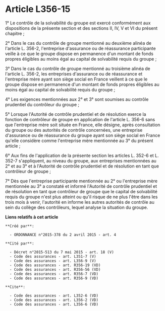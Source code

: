 # Article L356-15

1° Le contrôle de la solvabilité du groupe est exercé conformément aux dispositions de la présente section et des sections
II, IV, V et VI du présent chapitre ; 

2° Dans le cas du contrôle de groupe mentionné au deuxième alinéa de l'article L. 356-2, l'entreprise d'assurance ou de
réassurance participante veille à ce que le groupe dispose en permanence d'un montant de fonds propres éligibles au moins
égal au capital de solvabilité requis du groupe ; 

3° Dans le cas du contrôle de groupe mentionné au troisième alinéa de l'article L. 356-2, les entreprises d'assurance ou de
réassurance et l'entreprise mère ayant son siège social en France veillent à ce que le groupe dispose en permanence d'un
montant de fonds propres éligibles au moins égal au capital de solvabilité requis du groupe ; 

4° Les exigences mentionnées aux 2° et 3° sont soumises au contrôle prudentiel du contrôleur du groupe ; 

5° Lorsque l'Autorité de contrôle prudentiel et de résolution exerce la fonction de contrôleur de groupe en application de
l'article L. 356-6 sans que l'entreprise mère soit située en France, elle désigne, après consultation du groupe ou des
autorités de contrôle concernées, une entreprise d'assurance ou de réassurance du groupe ayant son siège social en France
qu'elle considère comme l'entreprise mère mentionnée au 3° du présent article ; 

6° Aux fins de l'application de la présente section les articles L. 352-6 et L. 352-7 s'appliquent, au niveau du groupe, aux
entreprises mentionnées au 2° et au 3° et à l'Autorité de contrôle prudentiel et de résolution en tant que contrôleur de
groupe ; 

7° Dès que l'entreprise participante mentionnée au 2° ou l'entreprise mère mentionnée au 3° a constaté et informé l'Autorité
de contrôle prudentiel et de résolution en tant que contrôleur de groupe que le capital de solvabilité requis du groupe n'est
plus atteint ou qu'il risque de ne plus l'être dans les trois mois à venir, l'autorité en informe les autres autorités de
contrôle au sein du collège des contrôleurs, lequel analyse la situation du groupe.

**Liens relatifs à cet article**

	**Créé par**:

	  - ORDONNANCE n°2015-378 du 2 avril 2015 - art. 4

	**Cité par**:

	  - Décret n°2015-513 du 7 mai 2015 - art. 18 (V)
	  - Code des assurances - art. L351-7 (V)
	  - Code des assurances - art. L356-9 (V)
	  - Code des assurances - art. R356-19 (VD)
	  - Code des assurances - art. R356-56 (VD)
	  - Code des assurances - art. R356-7 (VD)
	  - Code des assurances - art. R356-9 (VD)

	**Cite**:

	  - Code des assurances - art. L352-6 (VD)
	  - Code des assurances - art. L356-2 (VD)
	  - Code des assurances - art. L356-6 (VD)

